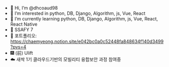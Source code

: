 - 👋 Hi, I’m @dhcoaud98
- 👀 I’m interested in python, DB, Django, Algorithm, js, Vue, React
- 🌱 I’m currently learning python, DB, Django, Algorithm, js, Vue, React, React Native
- 💙 SSAFY 7
- 📜 포트폴리오: https://chaemyeong.notion.site/e042bc0a0c52448fa848634f140d3499?pvs=4
- 🎆 (前) Ulift
- ☁️ 새싹 1기 클라우드기반의 모빌리티 융합보안 과정 참여중
